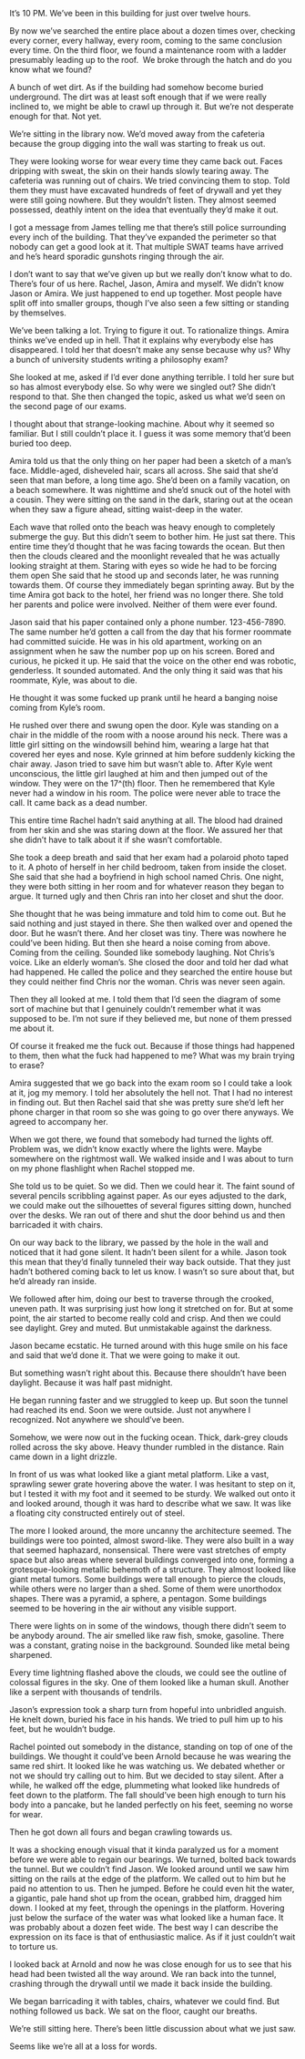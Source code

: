 It’s 10 PM. We’ve been in this building for just over twelve hours.

By now we’ve searched the entire place about a dozen times over, checking every corner, every hallway, every room, coming to the same conclusion every time. On the third floor, we found a maintenance room with a ladder presumably leading up to the roof.  We broke through the hatch and do you know what we found?

A bunch of wet dirt. As if the building had somehow become buried underground. The dirt was at least soft enough that if we were really inclined to, we might be able to crawl up through it. But we’re not desperate enough for that. Not yet.

We’re sitting in the library now. We’d moved away from the cafeteria because the group digging into the wall was starting to freak us out.

They were looking worse for wear every time they came back out. Faces dripping with sweat, the skin on their hands slowly tearing away. The cafeteria was running out of chairs. We tried convincing them to stop. Told them they must have excavated hundreds of feet of drywall and yet they were still going nowhere. But they wouldn’t listen. They almost seemed possessed, deathly intent on the idea that eventually they’d make it out.

I got a message from James telling me that there’s still police surrounding every inch of the building. That they’ve expanded the perimeter so that nobody can get a good look at it. That multiple SWAT teams have arrived and he’s heard sporadic gunshots ringing through the air.

I don’t want to say that we’ve given up but we really don’t know what to do. There’s four of us here. Rachel, Jason, Amira and myself. We didn’t know Jason or Amira. We just happened to end up together. Most people have split off into smaller groups, though I’ve also seen a few sitting or standing by themselves.

We’ve been talking a lot. Trying to figure it out. To rationalize things. Amira thinks we’ve ended up in hell. That it explains why everybody else has disappeared. I told her that doesn’t make any sense because why us? Why a bunch of university students writing a philosophy exam?

She looked at me, asked if I’d ever done anything terrible. I told her sure but so has almost everybody else. So why were we singled out? She didn’t respond to that. She then changed the topic, asked us what we’d seen on the second page of our exams.

I thought about that strange-looking machine. About why it seemed so familiar. But I still couldn’t place it. I guess it was some memory that’d been buried too deep.

Amira told us that the only thing on her paper had been a sketch of a man’s face. Middle-aged, disheveled hair, scars all across. She said that she’d seen that man before, a long time ago. She’d been on a family vacation, on a beach somewhere. It was nighttime and she’d snuck out of the hotel with a cousin. They were sitting on the sand in the dark, staring out at the ocean when they saw a figure ahead, sitting waist-deep in the water.

Each wave that rolled onto the beach was heavy enough to completely submerge the guy. But this didn’t seem to bother him. He just sat there. This entire time they’d thought that he was facing towards the ocean. But then then the clouds cleared and the moonlight revealed that he was actually looking straight at them. Staring with eyes so wide he had to be forcing them open She said that he stood up and seconds later, he was running towards them. Of course they immediately began sprinting away. But by the time Amira got back to the hotel, her friend was no longer there. She told her parents and police were involved. Neither of them were ever found.

Jason said that his paper contained only a phone number. 123-456-7890. The same number he’d gotten a call from the day that his former roommate had committed suicide. He was in his old apartment, working on an assignment when he saw the number pop up on his screen. Bored and curious, he picked it up. He said that the voice on the other end was robotic, genderless. It sounded automated. And the only thing it said was that his roommate, Kyle, was about to die.

He thought it was some fucked up prank until he heard a banging noise coming from Kyle’s room.

He rushed over there and swung open the door. Kyle was standing on a chair in the middle of the room with a noose around his neck. There was a little girl sitting on the windowsill behind him, wearing a large hat that covered her eyes and nose. Kyle grinned at him before suddenly kicking the chair away. Jason tried to save him but wasn’t able to. After Kyle went unconscious, the little girl laughed at him and then jumped out of the window. They were on the 17^(th) floor. Then he remembered that Kyle never had a window in his room. The police were never able to trace the call. It came back as a dead number.

This entire time Rachel hadn’t said anything at all. The blood had drained from her skin and she was staring down at the floor. We assured her that she didn’t have to talk about it if she wasn’t comfortable.

She took a deep breath and said that her exam had a polaroid photo taped to it. A photo of herself in her child bedroom, taken from inside the closet. She said that she had a boyfriend in high school named Chris. One night, they were both sitting in her room and for whatever reason they began to argue. It turned ugly and then Chris ran into her closet and shut the door.

She thought that he was being immature and told him to come out. But he said nothing and just stayed in there. She then walked over and opened the door. But he wasn’t there. And her closet was tiny. There was nowhere he could’ve been hiding. But then she heard a noise coming from above. Coming from the ceiling. Sounded like somebody laughing. Not Chris’s voice. Like an elderly woman’s. She closed the door and told her dad what had happened. He called the police and they searched the entire house but they could neither find Chris nor the woman. Chris was never seen again.

Then they all looked at me. I told them that I’d seen the diagram of some sort of machine but that I genuinely couldn’t remember what it was supposed to be. I’m not sure if they believed me, but none of them pressed me about it.

Of course it freaked me the fuck out. Because if those things had happened to them, then what the fuck had happened to me? What was my brain trying to erase?

Amira suggested that we go back into the exam room so I could take a look at it, jog my memory. I told her absolutely the hell not. That I had no interest in finding out. But then Rachel said that she was pretty sure she’d left her phone charger in that room so she was going to go over there anyways. We agreed to accompany her.

When we got there, we found that somebody had turned the lights off. Problem was, we didn’t know exactly where the lights were. Maybe somewhere on the rightmost wall. We walked inside and I was about to turn on my phone flashlight when Rachel stopped me.

She told us to be quiet. So we did. Then we could hear it. The faint sound of several pencils scribbling against paper. As our eyes adjusted to the dark, we could make out the silhouettes of several figures sitting down, hunched over the desks. We ran out of there and shut the door behind us and then barricaded it with chairs.

On our way back to the library, we passed by the hole in the wall and noticed that it had gone silent. It hadn’t been silent for a while. Jason took this mean that they’d finally tunneled their way back outside. That they just hadn’t bothered coming back to let us know. I wasn’t so sure about that, but he’d already ran inside.

We followed after him, doing our best to traverse through the crooked, uneven path. It was surprising just how long it stretched on for. But at some point, the air started to become really cold and crisp. And then we could see daylight. Grey and muted. But unmistakable against the darkness.

Jason became ecstatic. He turned around with this huge smile on his face and said that we’d done it. That we were going to make it out.

But something wasn’t right about this. Because there shouldn’t have been daylight. Because it was half past midnight.

He began running faster and we struggled to keep up. But soon the tunnel had reached its end. Soon we were outside. Just not anywhere I recognized. Not anywhere we should’ve been.

Somehow, we were now out in the fucking ocean. Thick, dark-grey clouds rolled across the sky above. Heavy thunder rumbled in the distance. Rain came down in a light drizzle.

In front of us was what looked like a giant metal platform. Like a vast, sprawling sewer grate hovering above the water. I was hesitant to step on it, but I tested it with my foot and it seemed to be sturdy. We walked out onto it and looked around, though it was hard to describe what we saw. It was like a floating city constructed entirely out of steel.

The more I looked around, the more uncanny the architecture seemed. The buildings were too pointed, almost sword-like. They were also built in a way that seemed haphazard, nonsensical. There were vast stretches of empty space but also areas where several buildings converged into one, forming a grotesque-looking metallic behemoth of a structure. They almost looked like giant metal tumors. Some buildings were tall enough to pierce the clouds, while others were no larger than a shed. Some of them were unorthodox shapes. There was a pyramid, a sphere, a pentagon. Some buildings seemed to be hovering in the air without any visible support.

There were lights on in some of the windows, though there didn’t seem to be anybody around. The air smelled like raw fish, smoke, gasoline. There was a constant, grating noise in the background. Sounded like metal being sharpened.

Every time lightning flashed above the clouds, we could see the outline of colossal figures in the sky. One of them looked like a human skull. Another like a serpent with thousands of tendrils.

Jason’s expression took a sharp turn from hopeful into unbridled anguish. He knelt down, buried his face in his hands. We tried to pull him up to his feet, but he wouldn’t budge.

Rachel pointed out somebody in the distance, standing on top of one of the buildings. We thought it could’ve been Arnold because he was wearing the same red shirt. It looked like he was watching us. We debated whether or not we should try calling out to him. But we decided to stay silent. After a while, he walked off the edge, plummeting what looked like hundreds of feet down to the platform. The fall should’ve been high enough to turn his body into a pancake, but he landed perfectly on his feet, seeming no worse for wear.

Then he got down all fours and began crawling towards us.

It was a shocking enough visual that it kinda paralyzed us for a moment before we were able to regain our bearings. We turned, bolted back towards the tunnel. But we couldn’t find Jason. We looked around until we saw him sitting on the rails at the edge of the platform. We called out to him but he paid no attention to us. Then he jumped. Before he could even hit the water, a gigantic, pale hand shot up from the ocean, grabbed him, dragged him down. I looked at my feet, through the openings in the platform. Hovering just below the surface of the water was what looked like a human face. It was probably about a dozen feet wide. The best way I can describe the expression on its face is that of enthusiastic malice. As if it just couldn’t wait to torture us.

I looked back at Arnold and now he was close enough for us to see that his head had been twisted all the way around. We ran back into the tunnel, crashing through the drywall until we made it back inside the building.

We began barricading it with tables, chairs, whatever we could find. But nothing followed us back. We sat on the floor, caught our breaths.

We’re still sitting here. There’s been little discussion about what we just saw.

Seems like we’re all at a loss for words.